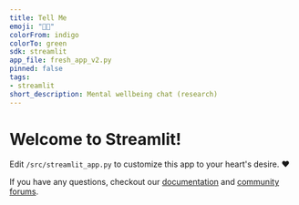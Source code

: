 ```yaml
---
title: Tell Me
emoji: "💬🌿"
colorFrom: indigo
colorTo: green
sdk: streamlit
app_file: fresh_app_v2.py
pinned: false
tags:
- streamlit
short_description: Mental wellbeing chat (research)
---
```


# Welcome to Streamlit!

Edit `/src/streamlit_app.py` to customize this app to your heart's desire. :heart:

If you have any questions, checkout our [documentation](https://docs.streamlit.io) and [community
forums](https://discuss.streamlit.io).
